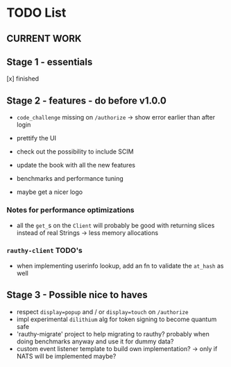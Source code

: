 # TODO List

## CURRENT WORK

## Stage 1 - essentials

[x] finished

## Stage 2 - features - do before v1.0.0

- `code_challenge` missing on `/authorize` -> show error earlier than after login

- prettify the UI
- check out the possibility to include SCIM
- update the book with all the new features
- benchmarks and performance tuning
- maybe get a nicer logo

### Notes for performance optimizations

- all the `get_`s on the `Client` will probably be good with returning slices instead of real Strings
  -> less memory allocations

### `rauthy-client` TODO's

- when implementing userinfo lookup, add an fn to validate the `at_hash` as well

## Stage 3 - Possible nice to haves

- respect `display=popup` and / or `display=touch` on `/authorize`
- impl experimental `dilithium` alg for token signing to become quantum safe
- 'rauthy-migrate' project to help migrating to rauthy? probably when doing benchmarks anyway and use it
  for dummy data?
- custom event listener template to build own implementation? -> only if NATS will be implemented maybe?

